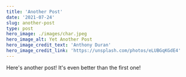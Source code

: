 ```yaml
---
title: 'Another Post'
date: '2021-07-24'
slug: another-post
type: post
hero_image: ./images/char.jpeg
hero_image_alt: Yet Another Post
hero_image_credit_text: 'Anthony Duran'
hero_image_credit_link: 'https://unsplash.com/photos/eLUBGqKGdE4'
---
```


Here's another post! It's even better than the first one!
